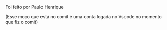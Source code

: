 Foi feito por Paulo Henrique

(Esse moço que está no comit é uma conta logada no Vscode no momento que fiz o comit)
